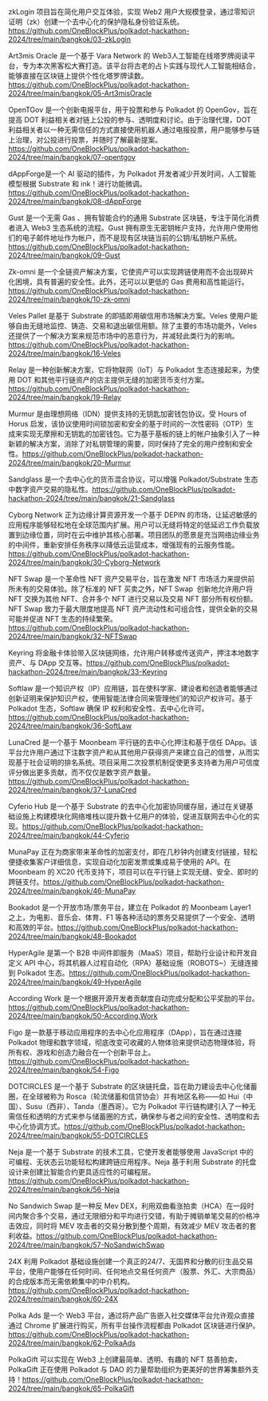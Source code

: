 zkLogin 项目旨在简化用户交互体验，实现 Web2 用户大规模登录，通过零知识证明（zk）创建一个去中心化的保护隐私身份验证系统。https://github.com/OneBlockPlus/polkadot-hackathon-2024/tree/main/bangkok/03-zkLogin

Art3mis Oracle 是一个基于 Vara Network 的 Web3人工智能在线塔罗牌阅读平台，专为本次黑客松大赛打造。该平台将古老的占卜实践与现代人工智能相结合，能够直接在区块链上提供个性化塔罗牌读数。https://github.com/OneBlockPlus/polkadot-hackathon-2024/tree/main/bangkok/05-Art3misOracle

OpenTGov 是一个创新电报平台，用于投票和参与 Polkadot 的 OpenGov，旨在提高 DOT 利益相关者对链上公投的参与、透明度和讨论。由于治理代理，DOT 利益相关者以一种无需信任的方式直接使用机器人通过电报投票，用户能够参与链上治理，对公投进行投票，并随时了解最新提案。https://github.com/OneBlockPlus/polkadot-hackathon-2024/tree/main/bangkok/07-opentgov

dAppForge是一个 AI 驱动的插件，为 Polkadot 开发者减少开发时间，人工智能模型根据 Substrate 和 ink！进行功能微调。https://github.com/OneBlockPlus/polkadot-hackathon-2024/tree/main/bangkok/08-dAppForge

Gust 是一个无需 Gas 、拥有智能合约的通用 Substrate 区块链，专注于简化消费者进入 Web3 生态系统的流程。Gust 拥有原生无密钥帐户支持，允许用户使用他们的电子邮件地址作为帐户，而不是现有区块链当前的公钥/私钥帐户系统。https://github.com/OneBlockPlus/polkadot-hackathon-2024/tree/main/bangkok/09-Gust

Zk-omni 是一个全链资产解决方案，它使资产可以实现跨链使用而不会出现碎片化困境，具有普遍的安全性。此外，还可以以更低的 Gas 费用和高性能运行。https://github.com/OneBlockPlus/polkadot-hackathon-2024/tree/main/bangkok/10-zk-omni

Veles Pallet 是基于 Substrate 的即插即用碳信用市场解决方案。Veles 使用户能够自由无缝地监控、铸造、交易和退出碳信用额。除了主要的市场功能外，Veles 还提供了一个解决方案来规范市场中的恶意行为，并减轻此类行为的影响。https://github.com/OneBlockPlus/polkadot-hackathon-2024/tree/main/bangkok/16-Veles

Relay 是一种创新解决方案，它将物联网（IoT）与 Polkadot 生态连接起来，为使用 DOT 和其他平行链资产的店主提供无缝的加密货币支付方案。https://github.com/OneBlockPlus/polkadot-hackathon-2024/tree/main/bangkok/19-Relay

Murmur 是由理想网络（IDN）提供支持的无钥匙加密钱包协议。受 Hours of Horus 启发，该协议使用时间锁加密和安全的基于时间的一次性密码（OTP）生成来实现无摩擦和无钥匙的加密钱包。它为基于基板的链上的帐户抽象引入了一种新颖的解决方案，消除了对私钥管理的需要，同时保持了完全的用户控制和安全性。https://github.com/OneBlockPlus/polkadot-hackathon-2024/tree/main/bangkok/20-Murmur

Sandglass 是一个去中心化的货币混合协议，可以增强 Polkadot/Substrate 生态中数字资产交易的隐私性。https://github.com/OneBlockPlus/polkadot-hackathon-2024/tree/main/bangkok/21-Sandglass

Cyborg Network 正为边缘计算资源开发一个基于 DEPIN 的市场，让延迟敏感的应用程序能够轻松地在全球范围内扩展。用户可以无缝将特定的低延迟工作负载放置到边缘位置，同时在云中维护其核心部署。项目团队的愿景是充当网络边缘业务的中间件，重新安排任务秩序以降低云运营成本，增强现有的云服务性能。https://github.com/OneBlockPlus/polkadot-hackathon-2024/tree/main/bangkok/30-Cyborg-Network

NFT Swap 是一个革命性 NFT 资产交易平台，旨在激发 NFT 市场活力来提供前所未有的交易体验。除了标准的 NFT 买卖之外，NFT Swap  创新地允许用户将 NFT 交换为其他 NFT、合并多个 NFT 进行交易以及交易 NFT 部分所有权份额。NFT Swap 致力于最大限度地提高 NFT 资产流动性和可组合性，提供全新的交易可能并促进 NFT 生态的持续繁荣。https://github.com/OneBlockPlus/polkadot-hackathon-2024/tree/main/bangkok/32-NFTSwap

Keyring 将金融卡体验带入区块链网络，允许用户转移或传送资产，押注本地数字资产、与 DApp 交互等。https://github.com/OneBlockPlus/polkadot-hackathon-2024/tree/main/bangkok/33-Keyring

Softlaw 是一个知识产权（IP）应用链，旨在使科学家、建设者和创造者能够通过创新证明来保护知识产权，使用智能法律合同来管理他们的知识产权许可。基于 Polkadot 生态，Softlaw 确保 IP 权利和安全性、去中心化许可。https://github.com/OneBlockPlus/polkadot-hackathon-2024/tree/main/bangkok/36-SoftLaw

LunaCred 是一个基于 Moonbeam 平行链的去中心化押注和基于信任 DApp。该平台允许用户通过下注数字资产和从其他用户获得资产来建立自己的信誉，从而实现基于社会证明的排名系统。项目采用二次投票机制促使更多支持者为用户可信度评分做出更多贡献，而不仅仅是数字资产数量。https://github.com/OneBlockPlus/polkadot-hackathon-2024/tree/main/bangkok/37-LunaCred

Cyferio Hub 是一个基于 Substrate 的去中心化加密协同缓存层，通过在关键基础设施上构建模块化网络堆栈以提升数十亿用户的体验，促进互联网去中心化的实现。https://github.com/OneBlockPlus/polkadot-hackathon-2024/tree/main/bangkok/44-Cyferio

MunaPay 正在为商家带来革命性的加密支付，即在几秒钟内创建支付链接，轻松便捷收集客户详细信息，实现自动化加密发票或集成易于使用的 API。在 Moonbeam 的 XC20 代币支持下，项目可以在平行链上实现无缝、安全、即时的跨链支付。https://github.com/OneBlockPlus/polkadot-hackathon-2024/tree/main/bangkok/46-MunaPay

Bookadot 是一个开放市场/票务平台，建立在 Polkadot 的 Moonbeam Layer1 之上，为电影、音乐会、体育、F1 等各种活动的票务交易提供了一个安全、透明和高效的平台。https://github.com/OneBlockPlus/polkadot-hackathon-2024/tree/main/bangkok/48-Bookadot

HyperAgile 是第一个 B2B 中间件即服务（MaaS）项目，帮助行业设计和开发自定义 API 中心，将其机器人过程自动化（RPA）基础设施（ROBOTS~）无缝连接到 Polkadot 生态。https://github.com/OneBlockPlus/polkadot-hackathon-2024/tree/main/bangkok/49-HyperAgile

According Work 是一个根据开源开发者贡献度自动完成分配和公平奖励的平台。https://github.com/OneBlockPlus/polkadot-hackathon-2024/tree/main/bangkok/50-According.Work

Figo 是一款基于移动应用程序的去中心化应用程序（DApp），旨在通过连接 Polkadot 物理和数字领域，彻底改变可收藏的人物体验来提供动态物理体验，将所有权、游戏和创造力融合在一个创新平台上。https://github.com/OneBlockPlus/polkadot-hackathon-2024/tree/main/bangkok/54-Figo

DOTCIRCLES 是一个基于 Substrate 的区块链托盘，旨在助力建设去中心化储蓄圈，在全球被称为 Rosca（轮流储蓄和信贷协会）并有地区名称——如 Hui（中国）、Susu（西非）、Tanda（墨西哥）。它为 Polkadot 平行链构建引入了一种无需信任和透明的方式来参与储蓄圈的方式，确保参与者之间的安全性、透明度和去中心化协调方式。https://github.com/OneBlockPlus/polkadot-hackathon-2024/tree/main/bangkok/55-DOTCIRCLES

Neja 是一个基于 Substrate 的技术工具，它使开发者能够使用 JavaScript 中的可编程、无状态云功能轻松构建跨链应用程序。Neja 基于利用 Substrate 的托盘设计来创建比智能合约更具适应性的可编程层。https://github.com/OneBlockPlus/polkadot-hackathon-2024/tree/main/bangkok/56-Neja

No Sandwich Swap 是一种反 Mev DEX，利用双曲看涨拍卖（HCA）在一段时间内聚合多个交易，通过无限细分和平均进行交错，有助于摊销单笔交易的价格冲击效应，同时将 MEV 攻击者的交易分散到整个周期，有效减少 MEV 攻击者的套利收益。https://github.com/OneBlockPlus/polkadot-hackathon-2024/tree/main/bangkok/57-NoSandwichSwap

24X 利用 Polkadot 基础设施创建一个真正的24/7、无国界和分散的衍生品交易平台，使用户能够在任何时间、任何地点交易任何资产（股票、外汇、大宗商品）的合成版本而无需依赖集中的中介机构。https://github.com/OneBlockPlus/polkadot-hackathon-2024/tree/main/bangkok/60-24X

Polka Ads 是一个 Web3 平台，通过将产品广告嵌入社交媒体平台允许观众直接通过 Chrome 扩展进行购买，所有平台操作流程都由 Polkadot 区块链进行保护。https://github.com/OneBlockPlus/polkadot-hackathon-2024/tree/main/bangkok/62-PolkaAds

PolkaGift 可以实现在 Web3 上创建最简单、透明、有趣的 NFT 慈善拍卖，PolkaGift 正在使用 Polkadot 与 DAO 的力量帮助组织为更美好的世界筹集额外支持！https://github.com/OneBlockPlus/polkadot-hackathon-2024/tree/main/bangkok/65-PolkaGift